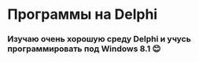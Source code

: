 # Программы на Delphi
### Изучаю очень хорошую среду Delphi и учусь программировать под Windows 8.1 😊